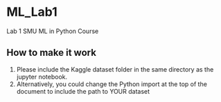 # ML_Lab1
Lab 1 SMU ML in Python Course

## How to make it work
1) Please include the Kaggle dataset folder in the same directory as the jupyter notebook.
2) Alternatively, you could change the Python import at the top of the document to include the path to YOUR dataset
